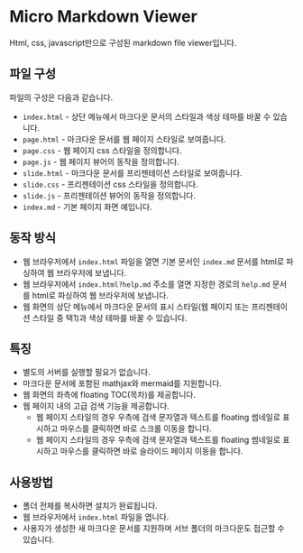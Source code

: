 # Micro Markdown Viewer

Html, css, javascript만으로 구성된 markdown file viewer입니다.

## 파일 구성

파일의 구성은 다음과 같습니다.

- `index.html` - 상단 메뉴에서 마크다운 문서의 스타일과 색상 테마를 바꿀 수 있습니다.
- `page.html` - 마크다운 문서를 웹 페이지 스타일로 보여줍니다.
- `page.css` - 웹 페이지 css 스타일을 정의합니다.
- `page.js` - 웹 페이지 뷰어의 동작을 정의합니다.
- `slide.html` - 마크다운 문서를 프리젠테이션 스타일로 보여줍니다.
- `slide.css` - 프리젠테이션 css 스타일을 정의합니다.
- `slide.js` - 프리젠테이션 뷰어의 동작을 정의합니다.
- `index.md` - 기본 페이지 화면 예입니다.

## 동작 방식

- 웹 브라우저에서 `index.html` 파일을 열면 기본 문서인 `index.md` 문서를 html로 파싱하여 웹 브라우저에 보냅니다.
- 웹 브라우저에서 `index.html?help.md` 주소를 열면 지정한 경로의 `help.md` 문서를 html로 파싱하여 웹 브라우저에 보냅니다.
- 웹 화면의 상단 메뉴에서 마크다운 문서의 표시 스타일(웹 페이지 또는 프리젠테이션 스타일 중 택1)과 색상 테마를 바꿀 수 있습니다.

## 특징

- 별도의 서버를 실행할 필요가 없습니다.
- 마크다운 문서에 포함된 mathjax와 mermaid를 지원합니다.
- 웹 화면의 좌측에 floating TOC(목차)를 제공합니다.
- 웹 페이지 내의 고급 검색 기능을 제공합니다.
  - 웹 페이지 스타일의 경우 우측에 검색 문자열과 텍스트를 floating 썸네일로 표시하고 마우스를 클릭하면 바로 스크롤 이동을 합니다.
  - 웹 페이지 스타일의 경우 우측에 검색 문자열과 텍스트를 floating 썸네일로 표시하고 마우스를 클릭하면 바로 슬라이드 페이지 이동을 합니다.

## 사용방법

- 폴더 전체를 복사하면 설치가 완료됩니다.
- 웹 브라우저에서 `index.html` 파일을 엽니다.
- 사용자가 생성한 새 마크다운 문서를 지원하며 서브 폴더의 마크다운도 접근할 수 있습니다.
